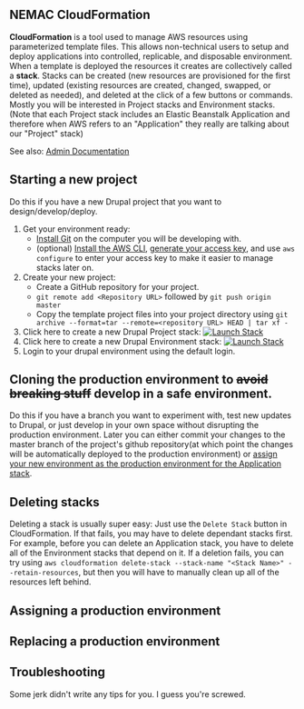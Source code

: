 
NEMAC CloudFormation
--------------------

**CloudFormation** is a tool used to manage AWS resources using parameterized template files. This allows non-technical users to setup and deploy applications into controlled, replicable, and disposable environment. When a template is deployed the resources it creates are collectively called a **stack**. Stacks can be created (new resources are provisioned for the first time), updated (existing resources are created, changed, swapped, or deleted as needed), and deleted at the click of a few buttons or commands. Mostly you will be interested in Project stacks and Environment stacks. (Note that each Project stack includes an Elastic Beanstalk Application and therefore when AWS refers to an "Application" they really are talking about our "Project" stack)

See also: [Admin Documentation](documentation/readme.md)

## <a name="create-project"></a>Starting a new project
Do this if you have a new Drupal project that you want to design/develop/deploy.

1. Get your environment ready:
    - [Install Git](https://git-scm.com/downloads) on the computer you will be developing with.
    - (optional) [Install the AWS CLI](https://aws.amazon.com/cli/), [generate your access key](), and use `aws configure` to enter your access key to make it easier to manage stacks later on.
2. Create your new project:
    - Create a GitHub repository for your project.
    - `git remote add <Repository URL>` followed by `git push origin master`
    - Copy the template project files into your project directory using `git archive --format=tar --remote=<repository URL> HEAD | tar xf -`
3. Click here to create a new Drupal Project stack: <a target="_blank" href="https://console.aws.amazon.com/cloudformation/home?region=us-east-1#/stacks/new?stackName=someproject-com&templateURL=https://s3.amazonaws.com/nemac-cloudformation/drupal-project.yaml"><img src="https://s3.amazonaws.com/cloudformation-examples/cloudformation-launch-stack.png" alt="Launch Stack"/></a>
4. Click here to create a new Drupal Environment stack:  <a target="_blank" href="https://console.aws.amazon.com/cloudformation/home?region=us-east-1#/stacks/new?stackName=someproject-com-1&templateURL=https://s3.amazonaws.com/nemac-cloudformation/drupal-environment.yaml"><img src="https://s3.amazonaws.com/cloudformation-examples/cloudformation-launch-stack.png" alt="Launch Stack" _/></a>
5. Login to your drupal environment using the default login.


## <a name="clone-production"></a>Cloning the production environment to ~~avoid breaking stuff~~ develop in a safe environment.
Do this if you have a branch you want to experiment with, test new updates to Drupal, or just develop in your own space without disrupting the production environment. Later you can either commit your changes to the master branch of the project's github repository(at which point the changes will be automatically deployed to the production environment) or [assign your new environment as the production environment for the Application stack](#replace-production-environment).

## <a name="delete-environment"></a>Deleting stacks
Deleting a stack is usually super easy: Just use the `Delete Stack` button in CloudFormation. If that fails, you may have to delete dependant stacks first. For example, before you can delete an Application stack, you have to delete all of the Environment stacks that depend on it. If a deletion fails, you can try using `aws cloudformation delete-stack --stack-name "<Stack Name>" --retain-resources`, but then you will have to manually clean up all of the resources left behind.

## <a name="assign-production-environment"></a>Assigning a production environment

## <a name="replace-production-environment"></a>Replacing a production environment

## <a name="troubleshooting"></a>Troubleshooting
Some jerk didn't write any tips for you. I guess you're screwed. <!--TODO write troubleshooting -->





